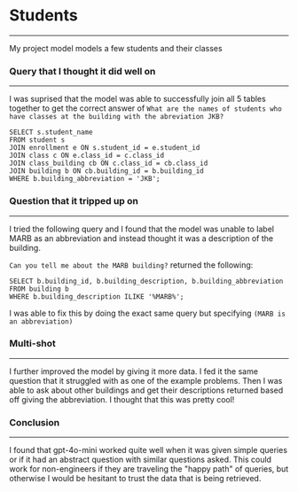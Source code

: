 # Students
__________
My project model models a few students and their classes


### Query that I thought it did well on
__________
I was suprised that the model was able to successfully join all 5 tables together to get the correct answer of
```What are the names of students who have classes at the building with the abreviation JKB?```
```
SELECT s.student_name
FROM student s
JOIN enrollment e ON s.student_id = e.student_id
JOIN class c ON e.class_id = c.class_id
JOIN class_building cb ON c.class_id = cb.class_id
JOIN building b ON cb.building_id = b.building_id
WHERE b.building_abbreviation = 'JKB';
```
### Question that it tripped up on
__________
I tried the following query and I found that the model was unable to label MARB as an abbreviation and instead thought it was a description of the building.

```Can you tell me about the MARB building?```
returned the following:
```
SELECT b.building_id, b.building_description, b.building_abbreviation
FROM building b
WHERE b.building_description ILIKE '%MARB%';
```

I was able to fix this by doing the exact same query but specifying ```(MARB is an abbreviation)```

### Multi-shot
__________
I further improved the model by giving it more data. I fed it the same question that it struggled with as one of the example problems. Then I was able to ask about other buildings and get their descriptions returned based off giving the abbreviation. I thought that this was pretty cool!

### Conclusion
__________
I found that gpt-4o-mini worked quite well when it was given simple queries or if it had an abstract question with similar questions asked. This could work for non-engineers if they are traveling the "happy path" of queries, but otherwise I would be hesitant to trust the data that is being retrieved. 


